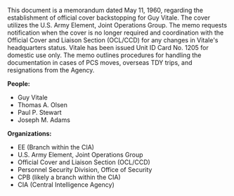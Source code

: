 This document is a memorandum dated May 11, 1960, regarding the establishment of official cover backstopping for Guy Vitale. The cover utilizes the U.S. Army Element, Joint Operations Group. The memo requests notification when the cover is no longer required and coordination with the Official Cover and Liaison Section (OCL/CCD) for any changes in Vitale's headquarters status. Vitale has been issued Unit ID Card No. 1205 for domestic use only. The memo outlines procedures for handling the documentation in cases of PCS moves, overseas TDY trips, and resignations from the Agency.

**People:**

*   Guy Vitale
*   Thomas A. Olsen
*   Paul P. Stewart
*   Joseph M. Adams

**Organizations:**

*   EE (Branch within the CIA)
*   U.S. Army Element, Joint Operations Group
*   Official Cover and Liaison Section (OCL/CCD)
*   Personnel Security Division, Office of Security
*   CPB (likely a branch within the CIA)
*   CIA (Central Intelligence Agency)

